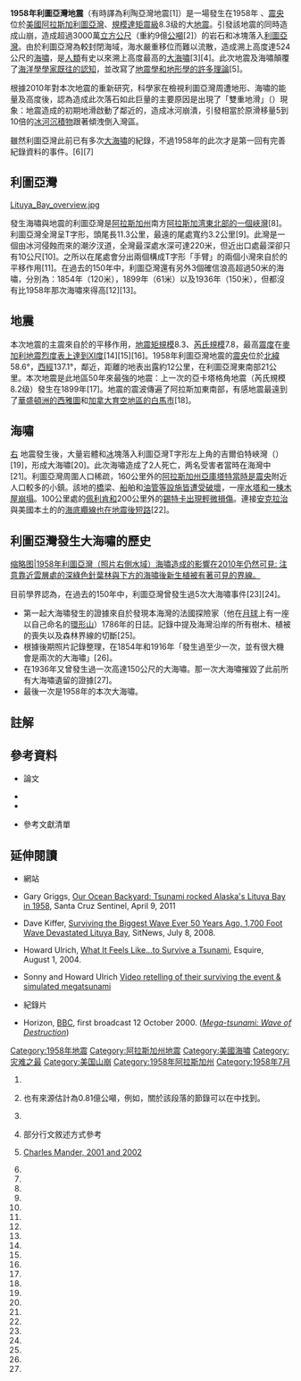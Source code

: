 **1958年利圖亞灣地震**（有時譯為利陶亞灣地震\[1\]）是一場發生在1958年
、[震央](../Page/震央.md "wikilink")位於[美國](../Page/美国.md "wikilink")[阿拉斯加](../Page/阿拉斯加州.md "wikilink")[利圖亞灣](../Page/利圖亞灣.md "wikilink")、[規模達](../Page/地震度量.md "wikilink")[矩震級](https://zh.wikipedia.org/wiki/矩震級 "wikilink")8.3级的大[地震](../Page/地震.md "wikilink")。引發該地震的同時造成山崩，造成超過3000萬[立方公尺](https://zh.wikipedia.org/wiki/立方米 "wikilink")（重約9億[公噸](../Page/公噸.md "wikilink")\[2\]）的岩石和冰塊落入[利圖亞灣](../Page/利圖亞灣.md "wikilink")。由於利圖亞灣為較封閉海域，海水嚴重移位而難以流散，造成溯上高度達524公尺的[海嘯](../Page/海啸.md "wikilink")，是[人類](../Page/人類.md "wikilink")有史以來溯上高度最高的[大海嘯](../Page/大海嘯.md "wikilink")\[3\]\[4\]。此次地震及海嘯顛覆了[海洋學學家既往的認知](https://zh.wikipedia.org/wiki/海洋學 "wikilink")，並改寫了[地震學和](https://zh.wikipedia.org/wiki/地震学 "wikilink")[地形學的許多理論](../Page/地貌学.md "wikilink")\[5\]。

根據2010年對本次地震的重新研究，科學家在檢視利圖亞灣周遭地形、海嘯的能量及高度後，認為造成此次落石如此巨量的主要原因是出現了「雙重地滑」（）現象：地震造成的初期地滑啟動了鄰近的，造成冰河崩潰，引發相當於原滑移量5到10倍的[冰河](../Page/冰川.md "wikilink")[沉積物](../Page/沉積物.md "wikilink")跟著傾洩倒入灣區。

雖然利圖亞灣此前已有多次[大海嘯](../Page/大海嘯.md "wikilink")的紀錄，不過1958年的此次才是第一回有完善紀錄資料的事件。\[6\]\[7\]

## 利圖亞灣

[Lituya_Bay_overview.jpg](https://zh.wikipedia.org/wiki/File:Lituya_Bay_overview.jpg "fig:Lituya_Bay_overview.jpg")

發生海嘯與地震的利圖亞灣是[阿拉斯加州](../Page/阿拉斯加州.md "wikilink")南方[阿拉斯加湾東北部的一個](https://zh.wikipedia.org/wiki/阿拉斯加湾 "wikilink")[峽灣](https://zh.wikipedia.org/wiki/峽灣 "wikilink")\[8\]。利圖亞灣全灣呈T字形，頭尾長11.3公里，最遠的尾處寬约3.2公里\[9\]。此灣是一個由冰河侵蝕而來的潮汐汊道，全灣最深處水深可達220米，但近出口處最深卻只有10公尺\[10\]。之所以在尾處會分出兩個構成T字形「手臂」的兩個小灣來自於的平移作用\[11\]。在過去的150年中，利圖亞灣還有另外3個確信浪高超過50米的海嘯，分別為：1854年（120米），1899年（61米）以及1936年（150米），但都沒有比1958年那次海嘯來得高\[12\]\[13\]。

## 地震

本次地震的主震來自於的平移作用，[地震矩規模](https://zh.wikipedia.org/wiki/矩震級 "wikilink")8.3、[芮氏規模](https://zh.wikipedia.org/wiki/芮氏 "wikilink")7.8，最高[震度](../Page/震度.md "wikilink")在[麥加利地震烈度表上達到XI度](https://zh.wikipedia.org/wiki/麥加利地震烈度 "wikilink")\[14\]\[15\]\[16\]。1958年利圖亞灣地震的[震央](../Page/震央.md "wikilink")位於[北緯](../Page/纬度.md "wikilink")58.6°，[西經](../Page/经度.md "wikilink")137.1°，鄰近，距離的地表出露約12公里，在利圖亞灣東南部21公里。本次地震是此地區50年來最強的地震：上一次的亞卡塔格角地震（芮氏規模8.2级）發生在1899年\[17\]。地震的震波傳遍了阿拉斯加東南部，有感地震最遠到了[華盛頓洲的](../Page/华盛顿州.md "wikilink")[西雅圖](../Page/西雅圖.md "wikilink")和[加拿大](../Page/加拿大.md "wikilink")[育空地區的](https://zh.wikipedia.org/wiki/育空 "wikilink")[白馬市](../Page/白馬市_\(加拿大\).md "wikilink")\[18\]。

## 海嘯

[右](https://zh.wikipedia.org/wiki/File:Lituya_Bay_megatsunami_diagram_\(English\).png "fig:右")
地震發生後，大量岩體和[冰](../Page/冰.md "wikilink")塊落入利圖亞灣T字形左上角的吉爾伯特峽灣（）\[19\]，形成大海嘯\[20\]。此次海嘯造成了2人死亡，两名受害者當時在海灣中\[21\]。利圖亞灣周圍人口稀疏，160公里外的[阿拉斯加州](../Page/阿拉斯加州.md "wikilink")[亞庫塔特當時是](https://zh.wikipedia.org/wiki/亞庫塔特 "wikilink")[震央](../Page/震央.md "wikilink")附近人口較多的小鎮。該地的[橋](../Page/橋.md "wikilink")梁、[船](../Page/船.md "wikilink")舶和[油管等設施皆遭受破壞](../Page/输油管道.md "wikilink")，一座[水塔和一棟木屋崩塌](https://zh.wikipedia.org/wiki/水塔 "wikilink")。100公里處的[佩利肯和](../Page/佩利肯_\(阿拉斯加州\).md "wikilink")200公里外的[錫特卡出現輕微損傷](https://zh.wikipedia.org/wiki/錫特卡 "wikilink")。連接[安克拉治](../Page/安克拉治.md "wikilink")與美國本土的的[海底纜線也在地震後](../Page/海底電纜.md "wikilink")[短路](../Page/短路.md "wikilink")\[22\]。

## 利圖亞灣發生大海嘯的歷史

[缩略图|1958年利圖亞灣（照片右側水域）海嘯造成的影響在2010年仍然可見:
注意靠近雲層處的深綠色針葉林與下方的海嘯後新生植被有著可見的界線。](https://zh.wikipedia.org/wiki/File:Evidence_of_1958_Lituya_Bay_tsunami_still_clearly_visible_in_2010.jpg "fig:缩略图|1958年利圖亞灣（照片右側水域）海嘯造成的影響在2010年仍然可見: 注意靠近雲層處的深綠色針葉林與下方的海嘯後新生植被有著可見的界線。")

目前學界認為，在過去的150年中，利圖亞灣曾發生過5次大海嘯事件\[23\]\[24\]。

  - 第一起大海嘯發生的證據來自於發現本海灣的法國探險家（他在[月球](../Page/月球.md "wikilink")上有一座以自己命名的[環形山](../Page/撞击坑.md "wikilink")）1786年的日誌。記錄中提及海灣沿岸的所有樹木、植被的喪失以及森林界線的切斷\[25\]。
  - 根據後期照片記錄整理，在1854年和1916年「發生過至少一次，並有很大機會是兩次的大海嘯」\[26\]。
  - 在1936年又曾發生過一次高達150公尺的大海嘯。那一次大海嘯摧毀了此前所有大海嘯遺留的證據\[27\]。
  - 最後一次是1958年的本次大海嘯。

## 註解

## 參考資料

  - 論文

<!-- end list -->

  -
  -
<!-- end list -->

  - 參考文獻清單

## 延伸閱讀

  - 網站

<!-- end list -->

  - Gary Griggs, [Our Ocean Backyard: Tsunami rocked Alaska's Lituya Bay
    in 1958](https://web.archive.org/web/20130910120033/http://www.santacruzsentinel.com/ci_17807897),
    Santa Cruz Sentinel, April 9, 2011

  - Dave Kiffer, [Surviving the Biggest Wave Ever 50 Years Ago, 1,700
    Foot Wave Devastated Lituya
    Bay](http://www.sitnews.us/Kiffer/LituyaBay/070808_lituya_bay.html),
    SitNews, July 8, 2008.

  - Howard Ulrich, [What It Feels Like...to Survive a
    Tsunami](https://web.archive.org/web/20091010204411/http://www.esquire.com/features/what-it-feels-like/ESQ0804-AUG_FEELSLIKE2_1),
    Esquire, August 1, 2004.

  - Sonny and Howard Ulrich [Video retelling of their surviving the
    event & simulated
    megatsunami](http://www.educatedearth.net/video.php?id=5073)

<!-- end list -->

  - 紀錄片

<!-- end list -->

  - Horizon, [BBC](https://zh.wikipedia.org/wiki/BBC "wikilink"), first
    broadcast 12 October 2000. ([*Mega-tsunami: Wave of
    Destruction*](http://www.bbc.co.uk/science/horizon/2000/mega_tsunami_transcript.shtml))

[Category:1958年地震](https://zh.wikipedia.org/wiki/Category:1958年地震 "wikilink")
[Category:阿拉斯加州地震](https://zh.wikipedia.org/wiki/Category:阿拉斯加州地震 "wikilink")
[Category:美國海嘯](https://zh.wikipedia.org/wiki/Category:美國海嘯 "wikilink")
[Category:灾难之最](https://zh.wikipedia.org/wiki/Category:灾难之最 "wikilink")
[Category:美国山崩](https://zh.wikipedia.org/wiki/Category:美国山崩 "wikilink")
[Category:1958年阿拉斯加州](https://zh.wikipedia.org/wiki/Category:1958年阿拉斯加州 "wikilink")
[Category:1958年7月](https://zh.wikipedia.org/wiki/Category:1958年7月 "wikilink")

1.

2.  也有來源估計為0.81億公噸，例如，關於該段落的節錄可以在中找到。

3.

4.  部分行文敘述方式參考

5.  [Charles Mander, 2001 and
    2002](https://zh.wikipedia.org/wiki/#ref "wikilink")

6.
7.

8.
9.

10.
11.

12.

13.

14.
15.
16.

17.

18.
19.
20.
21.
22.
23.
24.

25.
26.
27.